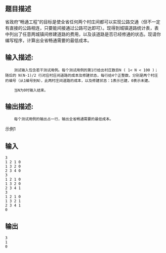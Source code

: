 ## 题目描述

​    省政府“畅通工程”的目标是使全省任何两个村庄间都可以实现公路交通（但不一定有直接的公路相连，只要能间接通过公路可达即可）。现得到城镇道路统计表，表中列出了任意两城镇间修建道路的费用，以及该道路是否已经修通的状态。现请你编写程序，计算出全省畅通需要的最低成本。

## 输入描述:

```
    测试输入包含若干测试用例。每个测试用例的第1行给出村庄数目N ( 1< N < 100 )；随后的 N(N-1)/2 行对应村庄间道路的成本及修建状态，每行给4个正整数，分别是两个村庄的编号（从1编号到N），此两村庄间道路的成本，以及修建状态：1表示已建，0表示未建。

    当N为0时输入结束。
```

## 输出描述:

```
    每个测试用例的输出占一行，输出全省畅通需要的最低成本。
```

示例1

## 输入

```
3
1 2 1 0
1 3 2 0
2 3 4 0
3
1 2 1 0
1 3 2 0
2 3 4 1
3
1 2 1 0
1 3 2 1
2 3 4 1
0

```

## 输出

```
3
1
0
```